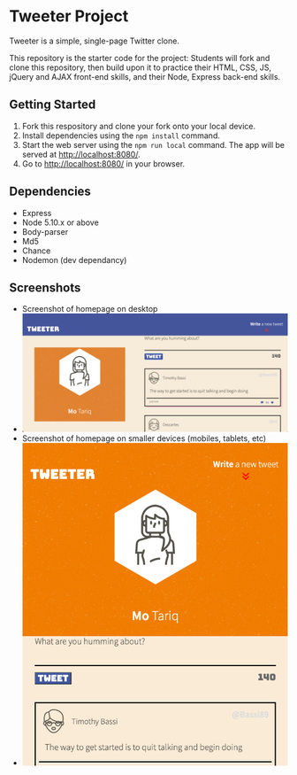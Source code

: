 # Tweeter Project

Tweeter is a simple, single-page Twitter clone.

This repository is the starter code for the project: Students will fork and clone this repository, then build upon it to practice their HTML, CSS, JS, jQuery and AJAX front-end skills, and their Node, Express back-end skills.

## Getting Started

1. Fork this respository and clone your fork onto your local device.
2. Install dependencies using the `npm install` command.
3. Start the web server using the `npm run local` command. The app will be served at <http://localhost:8080/>.
4. Go to <http://localhost:8080/> in your browser.

## Dependencies

- Express
- Node 5.10.x or above
- Body-parser
- Md5
- Chance
- Nodemon (dev dependancy)

## Screenshots

- Screenshot of homepage on desktop
- !["Screenshot of homepage on desktop"](https://github.com/momotrq94/tweeter/blob/master/docs/tweeter-homepage-desktop.png)
- Screenshot of homepage on smaller devices (mobiles, tablets, etc)
- !["Screenshot of homepage on smaller devices (mobiles, tablets etc)"](https://github.com/momotrq94/tweeter/blob/master/docs/tweeter-homepage-mobile.png)
